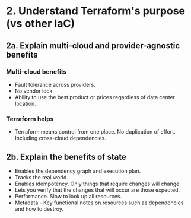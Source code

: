 # 2. Understand Terraform's purpose (vs other IaC)

## 2a. Explain multi-cloud and provider-agnostic benefits
### Multi-cloud benefits
* Fault tolerance across providers.
* No vendor lock.
* Ability to use the best product or prices regardless of data center location.

### Terraform helps
* Terraform means control from one place. No duplication of effort. Including cross-cloud dependencies.


## 2b. Explain the benefits of state
* Enables the dependency graph and execution plan.
* Tracks the real world.
* Enables idempotency. Only things that require changes will change.
* Lets you verify that the changes that will occur are those expected.
* Performance. Slow to look up all resources.
* Metadata - Key functional notes on resources such as dependencies and how to destroy.